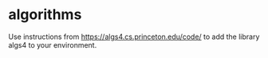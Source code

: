 # algorithms
Use instructions from https://algs4.cs.princeton.edu/code/ to add the library algs4 to your environment.

